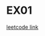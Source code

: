 # EX01

[leetcode link](https://leetcode.com/problems/merge-strings-alternately/editorial/?envType=study-plan-v2&envId=leetcode-75)
